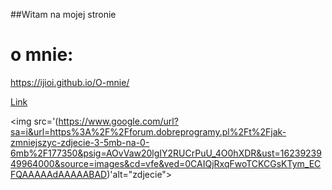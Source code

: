 ##Witam na mojej stronie

# o mnie:

https://ijioi.github.io/O-mnie/



[Link](https://github.com/ijioi/O-mnie/edit/gh-pages/README.md) 

<img src='(https://www.google.com/url?sa=i&url=https%3A%2F%2Fforum.dobreprogramy.pl%2Ft%2Fjak-zmniejszyc-zdjecie-3-5mb-na-0-6mb%2F177350&psig=AOvVaw20lgIY2RUCrPuU_4O0hXDR&ust=1623923949964000&source=images&cd=vfe&ved=0CAIQjRxqFwoTCKCGsKTym_ECFQAAAAAdAAAAABAD)'alt="zdjecie">

